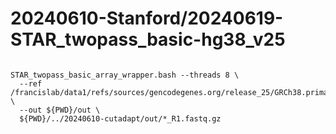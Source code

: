 
#	20240610-Stanford/20240619-STAR_twopass_basic-hg38_v25


```

STAR_twopass_basic_array_wrapper.bash --threads 8 \
  --ref /francislab/data1/refs/sources/gencodegenes.org/release_25/GRCh38.primary_assembly.genome \
  --out ${PWD}/out \
  ${PWD}/../20240610-cutadapt/out/*_R1.fastq.gz

```



